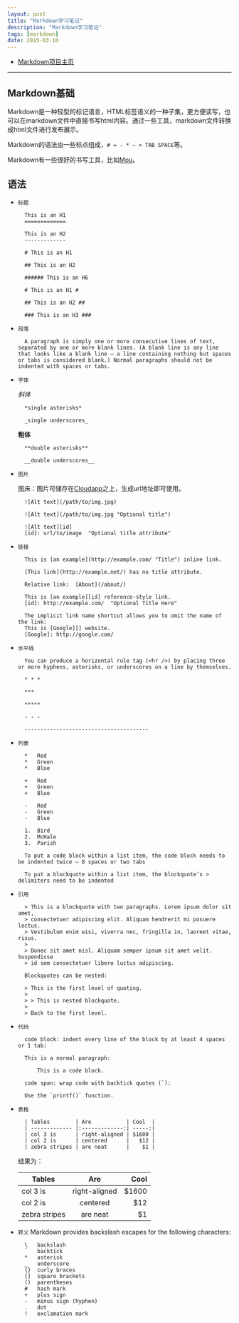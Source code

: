 ```yaml
---
layout: post
title: "Markdown学习笔记"
description: "Markdown学习笔记"
tags: [markdown]
date: 2015-03-10
---
```


* [Markdown项目主页](http://daringfireball.net/projects/markdown/) 

---

## Markdown基础

Markdown是一种轻型的标记语言，HTML标签语义的一种子集，更方便读写，也可以在markdown文件中直接书写html内容。通过一些工具，markdown文件转换成html文件进行发布展示。

Markdown的语法由一些标点组成，`# = - * ~ > TAB SPACE`等。

Markdown有一些很好的书写工具，比如[Mou](http://25.io/mou/)。

<!--more-->

## 语法
* `标题`

		This is an H1
		=============

		This is an H2
		-------------

		# This is an H1

		## This is an H2

		###### This is an H6

		# This is an H1 #

		## This is an H2 ##

		### This is an H3 ###

* `段落`

		A paragraph is simply one or more consecutive lines of text, separated by one or more blank lines. (A blank line is any line that looks like a blank line — a line containing nothing but spaces or tabs is considered blank.) Normal paragraphs should not be indented with spaces or tabs.

* `字体`

	*斜体*

		*single asterisks*

		_single underscores_


	**粗体**

		**double asterisks**

		__double underscores__

* `图片`

	图床：图片可储存在[Cloudapp](http://www.getcloudapp.com/)之上，生成url地址即可使用。

		![Alt text](/path/to/img.jpg)

		![Alt text](/path/to/img.jpg "Optional title")

		![Alt text][id]
		[id]: url/to/image  "Optional title attribute"

* `链接`

		This is [an example](http://example.com/ "Title") inline link.

		[This link](http://example.net/) has no title attribute.

		Relative link:  [About](/about/)    

		This is [an example][id] reference-style link.
		[id]: http://example.com/  "Optional Title Here"

		The implicit link name shortcut allows you to omit the name of the link: 
		This is [Google][] website.
		[Google]: http://google.com/

* `水平线`

		You can produce a horizontal rule tag (<hr />) by placing three or more hyphens, asterisks, or underscores on a line by themselves. 

		* * *

		***

		*****

		- - -

		---------------------------------------
* `列表`

		*   Red
		*   Green
		*   Blue

		+   Red
		+   Green
		+   Blue

		-   Red
		-   Green
		-   Blue

		1.  Bird
		2.  McHale
		3.  Parish

		To put a code block within a list item, the code block needs to be indented twice — 8 spaces or two tabs

		To put a blockquote within a list item, the blockquote’s > delimiters need to be indented

* `引用`

		> This is a blockquote with two paragraphs. Lorem ipsum dolor sit amet,
		> consectetuer adipiscing elit. Aliquam hendrerit mi posuere lectus.
		> Vestibulum enim wisi, viverra nec, fringilla in, laoreet vitae, risus.
		> 
		> Donec sit amet nisl. Aliquam semper ipsum sit amet velit. Suspendisse
		> id sem consectetuer libero luctus adipiscing.

		Blockquotes can be nested:

		> This is the first level of quoting.
		>
		> > This is nested blockquote.
		>
		> Back to the first level.

* `代码`

		code block: indent every line of the block by at least 4 spaces or 1 tab:

		This is a normal paragraph:

			This is a code block.

		code span: wrap code with backtick quotes (`):

		Use the `printf()` function.

* `表格`

		| Tables        | Are           | Cool  |
		| ------------- |:-------------:| -----:|
		| col 3 is      | right-aligned | $1600 |
		| col 2 is      | centered      |   $12 |
		| zebra stripes | are neat      |    $1 |

	结果为：

	| Tables        | Are           | Cool  |
	| ------------- |:-------------:| -----:|
	| col 3 is      | right-aligned | $1600 |
	| col 2 is      | centered      |   $12 |
	| zebra stripes | are neat      |    $1 |

* `转义`
		Markdown provides backslash escapes for the following characters:

		\   backslash
		`   backtick
		*   asterisk
		_   underscore
		{}  curly braces
		[]  square brackets
		()  parentheses
		#   hash mark
		+   plus sign
		-   minus sign (hyphen)
		.   dot
		!   exclamation mark
